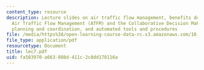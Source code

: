 ```yaml
---
content_type: resource
description: Lecture slides on air traffic flow management, benefits derived from
  Air Traffic Flow Management (ATFM) and the Collaborative Decision Making (CDM) process,
  planning and coordination, and automated tools and procedures
file: /media/https%3A/open-learning-course-data-rc.s3.amazonaws.com/16-72-air-traffic-control-fall-2006/fa503970a663888d411c2c8dd178116a_lec7.pdf
file_type: application/pdf
resourcetype: Document
title: lec7.pdf
uid: fa503970-a663-888d-411c-2c8dd178116a
---
```


